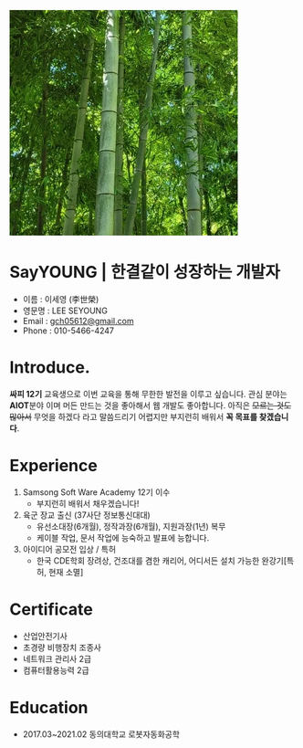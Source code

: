 ![이미지](image/tree.png)
# SayYOUNG | 한결같이 성장하는 개발자
  - 이름 : 이세영 (李世榮)
  - 영문명 : LEE SEYOUNG
  - Email : gch05612@gmail.com
  - Phone : 010-5466-4247
# Introduce.
**싸피 12기** 교육생으로 이번 교육을 통해 무한한 발전을 이루고 싶습니다. 관심 분야는 **AIOT**분야 이며 머든 만드는 것을 좋아해서 웹 개발도 좋아합니다. 아직은 ~~모르는 것도 많아서~~ 무엇을 하겠다 라고 말씀드리기 어렵지만 부지런히 배워서 **꼭 목표를 찾겠습니다**.

# Experience
  1. Samsong Soft Ware Academy 12기 이수
      - 부지런히 배워서 채우겠습니다!
  2. 육군 장교 출신 (37사단 정보통신대대)
      - 유선소대장(6개월), 정작과장(6개월), 지원과장(1년) 복무
      - 케이블 작업, 문서 작업에 능숙하고 발표에 능합니다.
  3. 아이디어 공모전 입상 / 특허
      - 한국 CDE학회 장려상, 건조대를 겸한 캐리어, 어디서든 설치 가능한 완강기[특허, 현재 소멸]

# Certificate
  - 산업안전기사
  - 초경량 비행장치 조종사
  - 네트워크 관리사 2급
  - 컴퓨터활용능력 2급

# Education
  - 2017.03~2021.02 동의대학교 로봇자동화공학